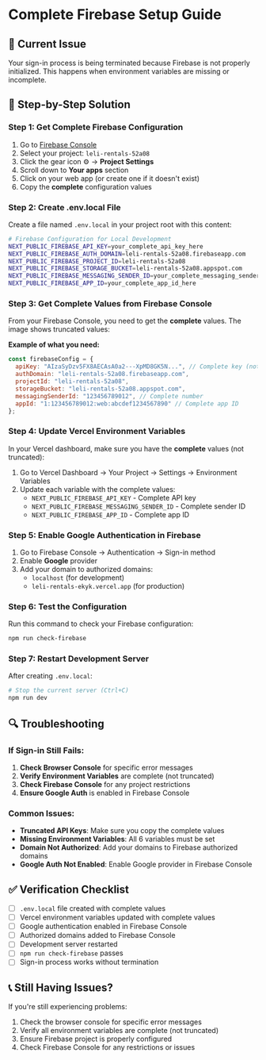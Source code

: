 # Complete Firebase Setup Guide

## 🚨 Current Issue
Your sign-in process is being terminated because Firebase is not properly initialized. This happens when environment variables are missing or incomplete.

## 🔧 Step-by-Step Solution

### Step 1: Get Complete Firebase Configuration
1. Go to [Firebase Console](https://console.firebase.google.com/)
2. Select your project: `leli-rentals-52a08`
3. Click the gear icon ⚙️ → **Project Settings**
4. Scroll down to **Your apps** section
5. Click on your web app (or create one if it doesn't exist)
6. Copy the **complete** configuration values

### Step 2: Create .env.local File
Create a file named `.env.local` in your project root with this content:

```bash
# Firebase Configuration for Local Development
NEXT_PUBLIC_FIREBASE_API_KEY=your_complete_api_key_here
NEXT_PUBLIC_FIREBASE_AUTH_DOMAIN=leli-rentals-52a08.firebaseapp.com
NEXT_PUBLIC_FIREBASE_PROJECT_ID=leli-rentals-52a08
NEXT_PUBLIC_FIREBASE_STORAGE_BUCKET=leli-rentals-52a08.appspot.com
NEXT_PUBLIC_FIREBASE_MESSAGING_SENDER_ID=your_complete_messaging_sender_id_here
NEXT_PUBLIC_FIREBASE_APP_ID=your_complete_app_id_here
```

### Step 3: Get Complete Values from Firebase Console
From your Firebase Console, you need to get the **complete** values. The image shows truncated values:

**Example of what you need:**
```javascript
const firebaseConfig = {
  apiKey: "AIzaSyDzv5FX8AECAsA0a2---XpMD8GK5N...", // Complete key (not truncated)
  authDomain: "leli-rentals-52a08.firebaseapp.com",
  projectId: "leli-rentals-52a08",
  storageBucket: "leli-rentals-52a08.appspot.com",
  messagingSenderId: "123456789012", // Complete number
  appId: "1:123456789012:web:abcdef1234567890" // Complete app ID
};
```

### Step 4: Update Vercel Environment Variables
In your Vercel dashboard, make sure you have the **complete** values (not truncated):

1. Go to Vercel Dashboard → Your Project → Settings → Environment Variables
2. Update each variable with the complete values:
   - `NEXT_PUBLIC_FIREBASE_API_KEY` - Complete API key
   - `NEXT_PUBLIC_FIREBASE_MESSAGING_SENDER_ID` - Complete sender ID
   - `NEXT_PUBLIC_FIREBASE_APP_ID` - Complete app ID

### Step 5: Enable Google Authentication in Firebase
1. Go to Firebase Console → Authentication → Sign-in method
2. Enable **Google** provider
3. Add your domain to authorized domains:
   - `localhost` (for development)
   - `leli-rentals-ekyk.vercel.app` (for production)

### Step 6: Test the Configuration
Run this command to check your Firebase configuration:
```bash
npm run check-firebase
```

### Step 7: Restart Development Server
After creating `.env.local`:
```bash
# Stop the current server (Ctrl+C)
npm run dev
```

## 🔍 Troubleshooting

### If Sign-in Still Fails:
1. **Check Browser Console** for specific error messages
2. **Verify Environment Variables** are complete (not truncated)
3. **Check Firebase Console** for any project restrictions
4. **Ensure Google Auth** is enabled in Firebase Console

### Common Issues:
- **Truncated API Keys**: Make sure you copy the complete values
- **Missing Environment Variables**: All 6 variables must be set
- **Domain Not Authorized**: Add your domains to Firebase authorized domains
- **Google Auth Not Enabled**: Enable Google provider in Firebase Console

## ✅ Verification Checklist
- [ ] `.env.local` file created with complete values
- [ ] Vercel environment variables updated with complete values
- [ ] Google authentication enabled in Firebase Console
- [ ] Authorized domains added to Firebase Console
- [ ] Development server restarted
- [ ] `npm run check-firebase` passes
- [ ] Sign-in process works without termination

## 📞 Still Having Issues?
If you're still experiencing problems:
1. Check the browser console for specific error messages
2. Verify all environment variables are complete (not truncated)
3. Ensure Firebase project is properly configured
4. Check Firebase Console for any restrictions or issues
